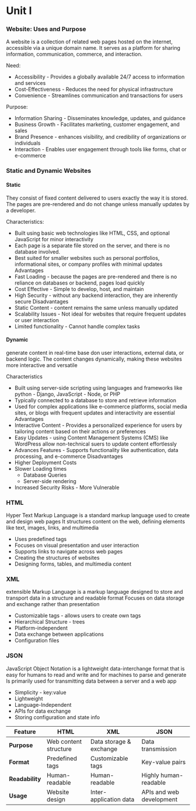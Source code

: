 # Unit I
### Website: Uses and Purpose
A website is a collection of related web pages hosted on the internet, accessible via a unique domain name.
It serves as a platform for sharing information, communication, commerce, and interaction.

Need:
- Accessibility - Provides a globally available 24/7 access to information and services
- Cost-Effectiveness - Reduces the need for physical infrastructure
- Convenience - Streamlines communication and transactions for users

Purpose:
- Information Sharing - Disseminates knowledge, updates, and guidance
- Business Growth - Facilitates marketing, customer engagement, and sales
- Brand Presence - enhances visibility, and credibility of organizations or individuals 
- Interaction - Enables user engagement through tools like forms, chat or e-commerce


### Static and Dynamic Websites
#### Static
They consist of fixed content delivered to users exactly the way it is stored. The pages are pre-rendered and do not change unless manually updates by a developer.

Characteristics:
- Built using basic web technologies like HTML, CSS, and optional JavaScript for minor interactivity
- Each page is a separate file stored on the server, and there is no database involved.
- Best suited for smaller websites such as personal portfolios, informational sites, or company profiles with minimal updates
Advantages
- Fast Loading - because the pages are pre-rendered and there is no reliance on databases or backend, pages load quickly
- Cost Effective - Simple to develop, host, and maintain
- High Security - without any backend interaction, they are inherently secure
Disadvantages
- Static Content - content remains the same unless manually updated
- Scalability Issues - Not ideal for websites that require frequent updates or user interaction
- Limited functionality - Cannot handle complex tasks

#### Dynamic
generate content in real-time base don user interactions, external data, or backend logic. The content changes dynamically, making these websites more interactive and versatile

Characteristics
- Built using server-side scripting using languages and frameworks like python - Django, JavaScript - Node, or PHP
- Typically connected to a database to store and retrieve information
- Used for complex applications like e-commerce platforms, social media sites, or blogs with frequent updates and interactivity are essential
Advantages
- Interactive Content - Provides a personalized experience for users by tailoring content based on their actions or preferences
- Easy Updates - using Content Management Systems (CMS) like WordPress allow non-technical suers to update content effortlessly
- Advances Features - Supports functionality like authentication, data processing, and e-commerce
Disadvantages
- Higher Deployment Costs
- Slower Loading times
	- Database Queries
	- Server-side rendering
- Increased Security Risks - More Vulnerable

### HTML
Hyper Text Markup Language is a standard markup language used to create and design web pages
It structures content on the web, defining elements like text, images, links, and multimedia
- Uses predefined tags
- Focuses on visual presentation and user interaction
- Supports links to navigate across web pages
- Creating the structures of websites
- Designing forms, tables, and multimedia content

### XML
extensible Markup Language is a markup language designed to store and transport data in a structure and readable format
Focuses on data storage and exchange rather than presentation
- Customizable tags - allows users to create own tags
- Hierarchical Structure - trees
- Platform-independent
- Data exchange between applications
- Configuration files

### JSON
JavaScript Object Notation is a lightweight data-interchange format that is easy for humans to read and write and for machines to parse and generate
Is primarily used for transmitting data between a server and a web app
- Simplicity - key:value
- Lightweight
- Language-Independent
- APIs for data exchange
- Storing configuration and state info

| Feature         | HTML                  | XML                     | JSON                     |
| --------------- | --------------------- | ----------------------- | ------------------------ |
| **Purpose**     | Web content structure | Data storage & exchange | Data transmission        |
| **Format**      | Predefined tags       | Customizable tags       | Key-value pairs          |
| **Readability** | Human-readable        | Human-readable          | Highly human-readable    |
| **Usage**       | Website design        | Inter-application data  | APIs and web development |
